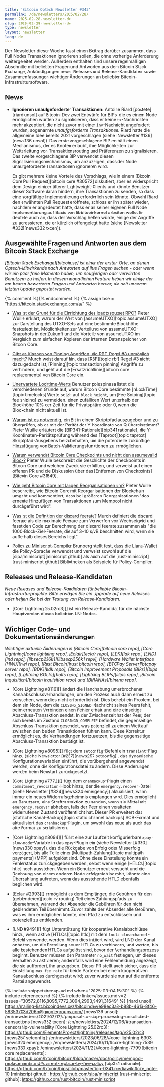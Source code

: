 ```yaml
---
title: 'Bitcoin Optech Newsletter #343'
permalink: /de/newsletters/2025/02/28/
name: 2025-02-28-newsletter-de
slug: 2025-02-28-newsletter-de
type: newsletter
layout: newsletter
lang: de
---
```

Der Newsletter dieser Woche fasst einen Beitrag darüber zusammen, dass
Full Nodes Transaktionen ignorieren sollen, die ohne vorherige Anforderung
weitergeleitet werden. Außerdem enthalten sind unsere regelmäßigen Abschnitte
mit beliebten Fragen und Antworten aus dem Bitcoin Stack Exchange, Ankündigungen
neuer Releases und Release-Kandidaten sowie Zusammenfassungen wichtiger
Änderungen an beliebter Bitcoin-Infrastruktursoftware.

## News

- **Ignorieren unaufgeforderter Transaktionen:** Antoine Riard
  [postete][riard unsol] auf Bitcoin-Dev zwei Entwürfe für BIPs, die es
  einem Node ermöglichen würden zu signalisieren, dass er keine `tx`-Nachrichten
  mehr akzeptiert, die nicht zuvor mit einer `inv`-Nachricht angefordert wurden,
  sogenannte _unaufgeforderte Transaktionen_. Riard hatte die allgemeine Idee bereits
  2021 vorgeschlagen (siehe [Newsletter #136][news136 unsol]). Das erste vorgeschlagene
  BIP enthält einen Mechanismus, der es Knoten erlaubt, ihre Möglichkeiten zur Weiterleitung von
  Transaktionsrouting und Präferenzen zu signalisieren. Das zweite vorgeschlagene
  BIP verwendet diesen Signalisierungsmechanismus, um anzuzeigen, dass der Node
  unaufgeforderte Transaktionen ignorieren wird.

  Es gibt mehrere kleine Vorteile des Vorschlags, wie in einem
  [Bitcoin Core Pull Request][bitcoin core #30572] diskutiert, aber es widerspricht dem
  Design einiger älterer Lightweight-Clients und könnte Benutzer dieser Software daran
  hindern, ihre Transaktionen zu senden, so dass eine sorgfältige Implementierung erforderlich
  sein könnte. Obwohl Riard den erwähnten Pull Request eröffnete, schloss er ihn später wieder,
  nachdem er angedeutet hatte, dass er an seiner eigenen Full Node Implementierung auf Basis von
  libbitcoinkernel arbeiten wolle. Er deutete auch an, dass der Vorschlag helfen würde, einige der
  Angriffe zu adressieren, die er kürzlich offengelegt hatte (siehe [Newsletter #332][news332 txcen]).

## Ausgewählte Fragen und Antworten aus dem Bitcoin Stack Exchange

*[Bitcoin Stack Exchange][bitcoin.se] ist einer der ersten Orte, an denen
Optech-Mitwirkende nach Antworten auf ihre Fragen suchen - oder wenn wir
ein paar freie Momente haben, um neugierigen oder verwirrten Benutzern zu
helfen. In diesem monatlichen Feature heben wir einige der am besten bewerteten
Fragen und Antworten hervor, die seit unserem letzten Update gepostet wurden.*

{% comment %}<!-- https://bitcoin.stackexchange.com/search?tab=votes&q=created%3a1m..%20is%3aanswer -->{% endcomment %}
{% assign bse = "https://bitcoin.stackexchange.com/a/" %}

- [Was ist der Grund für die Einrichtung des loadtxsoutset RPC?]({{bse}}125627)
  Pieter Wuille erklärt, warum der Wert von [assumeUTXO][topic assumeUTXO] zur
  Darstellung des UTXO-Sets auf eine bestimmte Blockhöhe festgelegt ist,
  Möglichkeiten zur Verteilung von assumeUTXO-Snapshots in der Zukunft und die
  Vorteile von assumeUTXO im Vergleich zum einfachen Kopieren der internen
  Datenspeicher von Bitcoin Core.

- [Gibt es Klassen von Pinning-Angriffen, die RBF-Regel #3 unmöglich macht?]({{bse}}125461)
  Murch weist darauf hin, dass [RBF][topic rbf] Regel #3 nicht dazu gedacht ist,
  [Pinning][topic transaction pinning] Angriffe zu verhindern, und geht auf die
  [Ersatzrichtlinie][bitcoin core replacements] von Bitcoin Core ein.

- [Unerwartete Locktime-Werte]({{bse}}125562)
  Benutzer polespinasa listet die verschiedenen Gründe auf, warum Bitcoin Core
  bestimmte [nLockTime][topic timelocks] Werte setzt: auf `block_height`, um
  [Fee Sniping][topic fee sniping] zu vermeiden, einen zufälligen Wert unterhalb
  der Blockhöhe 10% der Zeit für die Privatsphäre oder 0, wenn die Blockchain
  nicht aktuell ist.

- [Warum ist es notwendig,]({{bse}}125502) ein Bit in einem Skriptpfad auszugeben
  und zu überprüfen, ob es mit der Parität der Y-Koordinate von Q übereinstimmt?
  Pieter Wuille erläutert die [BIP341-Rationale][bip341 rationale], die
  Y-Koordinaten-Paritätsprüfung während des [Taproot][topic taproot]
  Skriptpfad-Ausgebens beizubehalten, um die potenzielle zukünftige
  Hinzufügung von Batch-Validierungsfunktionen zu ermöglichen.

- [Warum verwendet Bitcoin Core Checkpoints und nicht den assumevalid Block?]({{bse}}125626)
  Pieter Wuille beschreibt die Geschichte der Checkpoints in Bitcoin Core und
  welchen Zweck sie erfüllten, und verweist auf einen offenen PR und die
  Diskussion über das [Entfernen von Checkpoints][Bitcoin Core #31649].

- [Wie geht Bitcoin Core mit langen Reorganisationen um?]({{bse}}105525)
  Pieter Wuille beschreibt, wie Bitcoin Core mit Reorganisationen der Blockchain
  umgeht und kommentiert, dass bei größeren Reorganisationen "das erneute Hinzufügen
  von Transaktionen zum Mempool nicht durchgeführt wird".

- [Was ist die Definition der discard feerate?]({{bse}}125623)
  Murch definiert die discard feerate als die maximale Feerate zum Verwerfen von
  Wechselgeld und fasst den Code zur Berechnung der discard feerate zusammen als
  "die 1000-Block-Ziel-Feerate, die auf 3–10 ṩ/vB beschnitten wird, wenn sie
  außerhalb dieses Bereichs liegt".

- [Policy zu Miniscript-Compiler]({{bse}}125406)
  Brunoerg stellt fest, dass die Liana-Wallet die Policy-Sprache verwendet und
  verweist sowohl auf die [sipa/miniscript][miniscript github] als auch auf die
  [rust-miniscript][rust-miniscript github] Bibliotheken als Beispiele für
  Policy-Compiler.

## Releases und Release-Kandidaten

_Neue Releases und Release-Kandidaten für beliebte Bitcoin-Infrastrukturprojekte.
Bitte erwägen Sie ein Upgrade auf neue Releases oder helfen Sie bei der Testung
von Release-Kandidaten._

- [Core Lightning 25.02rc3][] ist ein Release-Kandidat für die nächste Hauptversion
dieses beliebten LN-Nodes.

## Wichtiger Code- und Dokumentationsänderungen

_Wichtiger aktuelle Änderungen in [Bitcoin Core][bitcoin core repo],
[Core Lightning][core lightning repo], [Eclair][eclair repo], [LDK][ldk repo],
[LND][lnd repo], [libsecp256k1][libsecp256k1 repo], [Hardware Wallet Interface
(HWI)][hwi repo], [Rust Bitcoin][rust bitcoin repo], [BTCPay Server][btcpay server repo],
[BDK][bdk repo], [Bitcoin Improvement Proposals (BIPs)][bips repo], [Lightning BOLTs][bolts repo],
[Lightning BLIPs][blips repo], [Bitcoin Inquisition][bitcoin inquisition repo] und
[BINANAs][binana repo]._

- [Core Lightning #8116][] ändert die Handhabung unterbrochener Kanalabschlussverhandlungen,
um den Prozess auch dann erneut zu versuchen, wenn dies nicht erforderlich ist. Dies behebt
ein Problem, bei dem ein Node, dem die `CLOSING_SIGNED`-Nachricht seines Peers fehlt, beim
erneuten Verbinden einen Fehler erhält und eine einseitige Abschluss-Transaktion sendet.
In der Zwischenzeit hat der Peer, der sich bereits im Zustand `CLOSINGD_COMPLETE` befindet,
die gegenseitige Abschluss-Transaktion gesendet, was potenziell zu einem Wettlauf zwischen
den beiden Transaktionen führen kann. Diese Korrektur ermöglicht es, die Verhandlungen
fortzusetzen, bis die gegenseitige Abschluss-Transaktion bestätigt ist.

- [Core Lightning #8095][] fügt dem `setconfig`-Befehl ein `transient`-Flag hinzu
(siehe Newsletter [#257][news257 setconfig]), das dynamische Konfigurationsvariablen
einführt, die vorübergehend angewendet werden, ohne die Konfigurationsdatei zu ändern.
Diese Änderungen werden beim Neustart zurückgesetzt.

- [Core Lightning #7772][] fügt dem `chanbackup`-Plugin einen `commitment_revocation`-Hook
hinzu, der die `emergency.recover`-Datei (siehe Newsletter [#324][news324 emergency])
aktualisiert, wann immer ein neues Widerrufsgeheimnis empfangen wird. Dies ermöglicht es
Benutzern, eine Straftransaktion zu senden, wenn sie Mittel mit `emergency.recover` abheben,
falls der Peer einen veralteten widerrufenen Zustand veröffentlicht hat. Dieser PR erweitert
das [statische Kanal-Backup][topic static channel backups] SCB-Format und aktualisiert das
`chanbackup`-Plugin, um sowohl das neue als auch das alte Format zu serialisieren.

- [Core Lightning #8094][] führt eine zur Laufzeit konfigurierbare `xpay-slow-mode`-Variable
in das `xpay`-Plugin ein (siehe Newsletter [#330][news330 xpay]), das die Rückgabe von Erfolg
oder Misserfolg verzögert, bis alle Teile einer [Multipath-Zahlung][topic multipath payments]
(MPP) aufgelöst sind. Ohne diese Einstellung könnte ein Fehlerstatus zurückgegeben werden,
selbst wenn einige [HTLCs][topic htlc] noch ausstehen. Wenn ein Benutzer erneut versucht und
die Rechnung von einem anderen Node erfolgreich bezahlt, könnte eine Überzahlung auftreten,
wenn das ausstehende HTLC ebenfalls beglichen wird.

- [Eclair #2993][] ermöglicht es dem Empfänger, die Gebühren für den [geblendeten][topic rv routing]
Teil eines Zahlungspfads zu übernehmen, während der Absender die Gebühren für den nicht
geblendeten Teil übernimmt. Zuvor zahlte der Absender alle Gebühren, was es ihm ermöglichen
könnte, den Pfad zu entschlüsseln und potenziell zu entblenden.

- [LND #9491][] fügt Unterstützung für kooperative Kanalabschlüsse hinzu, wenn aktive
[HTLCs][topic htlc] mit dem `lncli closechannel`-Befehl verwendet werden. Wenn dies initiiert
wird, wird LND den Kanal anhalten, um die Erstellung neuer HTLCs zu verhindern, und warten,
bis alle bestehenden HTLCs aufgelöst sind, bevor der Verhandlungsprozess beginnt. Benutzer
müssen den Parameter `no_wait` festlegen, um dieses Verhalten zu aktivieren; andernfalls wird
eine Fehlermeldung angezeigt, die sie auffordert, ihn anzugeben. Dieser PR stellt auch sicher,
dass die Einstellung `max_fee_rate` für beide Parteien bei einem kooperativen Kanalabschluss
durchgesetzt wird; zuvor wurde sie nur auf die entfernte Partei angewendet.

{% include snippets/recap-ad.md when="2025-03-04 15:30" %}
{% include references.md %}
{% include linkers/issues.md v=2 issues="30572,8116,8095,7772,8094,2993,9491,31649" %}
[riard unsol]: https://mailing-list.bitcoindevs.xyz/bitcoindev/e98ec3a3-b88b-4616-8f46-58353703d206n@googlegroups.com/
[news136 unsol]: /en/newsletters/2021/02/17/#proposal-to-stop-processing-unsolicited-transactions
[news332 txcen]: /en/newsletters/2024/12/06/#transaction-censorship-vulnerability
[Core Lightning 25.02rc3]: https://github.com/ElementsProject/lightning/releases/tag/v25.02rc3
[news257 setconfig]: /en/newsletters/2023/06/28/#core-lightning-6303
[news324 emergency]: /en/newsletters/2024/10/11/#core-lightning-7539
[news330 xpay]: /en/newsletters/2024/11/22/#core-lightning-7799
[bitcoin core replacements]: https://github.com/bitcoin/bitcoin/blob/master/doc/policy/mempool-replacements.md#current-replace-by-fee-policy
[bip341 rationale]: https://github.com/bitcoin/bips/blob/master/bip-0341.mediawiki#cite_note-10
[miniscript github]: https://github.com/sipa/miniscript
[rust-miniscript github]: https://github.com/rust-bitcoin/rust-miniscript
